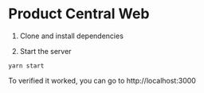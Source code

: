 # Product Central Web

1. Clone and install dependencies

2. Start the server

```
yarn start
```

To verified it worked, you can go to http://localhost:3000
